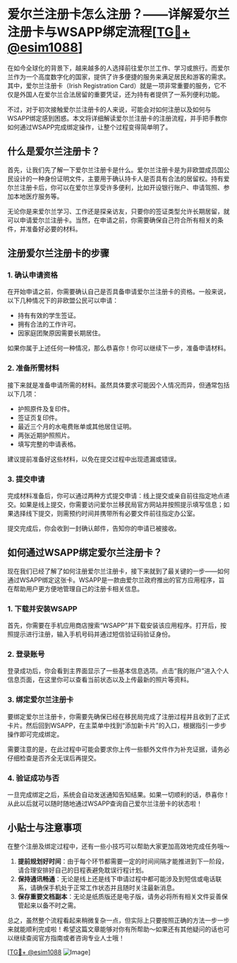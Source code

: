 # 爱尔兰注册卡怎么注册？——详解爱尔兰注册卡与WSAPP绑定流程[[TG💪+ @esim1088](https://t.me/s/esim1088)]

在如今全球化的背景下，越来越多的人选择前往爱尔兰工作、学习或旅行。而爱尔兰作为一个高度数字化的国家，提供了许多便捷的服务来满足居民和游客的需求。其中，爱尔兰注册卡（Irish Registration Card）就是一项非常重要的服务，它不仅是外国人在爱尔兰合法居留的重要凭证，还为持有者提供了一系列便利功能。

不过，对于初次接触爱尔兰注册卡的人来说，可能会对如何注册以及如何与WSAPP绑定感到困惑。本文将详细解读爱尔兰注册卡的注册流程，并手把手教你如何通过WSAPP完成绑定操作，让整个过程变得简单明了。

## 什么是爱尔兰注册卡？

首先，让我们先了解一下爱尔兰注册卡是什么。爱尔兰注册卡是为非欧盟成员国公民设计的一种身份证明文件，主要用于确认持卡人是否具有合法的居留权。持有爱尔兰注册卡后，你可以在爱尔兰享受许多便利，比如开设银行账户、申请驾照、参加本地医疗服务等。

无论你是来爱尔兰学习、工作还是探亲访友，只要你的签证类型允许长期居留，就可以申请爱尔兰注册卡。当然，在申请之前，你需要确保自己符合所有相关的条件，并准备好必要的材料。

## 注册爱尔兰注册卡的步骤

### 1. 确认申请资格

在开始申请之前，你需要确认自己是否具备申请爱尔兰注册卡的资格。一般来说，以下几种情况下的非欧盟公民可以申请：

- 持有有效的学生签证。
- 拥有合法的工作许可。
- 因家庭团聚原因需要长期居住。

如果你属于上述任何一种情况，那么恭喜你！你可以继续下一步，准备申请材料。

### 2. 准备所需材料

接下来就是准备申请所需的材料。虽然具体要求可能因个人情况而异，但通常包括以下几项：

- 护照原件及复印件。
- 签证页复印件。
- 最近三个月的水电费账单或其他居住证明。
- 两张近期护照照片。
- 填写完整的申请表格。

建议提前准备好这些材料，以免在提交过程中出现遗漏或错误。

### 3. 提交申请

完成材料准备后，你可以通过两种方式提交申请：线上提交或亲自前往指定地点递交。如果是线上提交，你需要访问爱尔兰移民局官方网站并按照提示填写信息；如果选择线下提交，则需预约时间并携带所有必要文件前往指定办公室。

提交完成后，你会收到一封确认邮件，告知你的申请已被接收。

## 如何通过WSAPP绑定爱尔兰注册卡？

现在我们已经了解了如何注册爱尔兰注册卡，接下来就到了最关键的一步——如何通过WSAPP绑定这张卡。WSAPP是一款由爱尔兰政府推出的官方应用程序，旨在帮助用户更方便地管理自己的注册卡相关信息。

### 1. 下载并安装WSAPP

首先，你需要在手机应用商店搜索“WSAPP”并下载安装该应用程序。打开后，按照提示进行注册，输入手机号码并通过短信验证码验证身份。

### 2. 登录账号

登录成功后，你会看到主界面显示了一些基本信息选项。点击“我的账户”进入个人信息页面，在这里你可以查看当前状态以及上传最新的照片等资料。

### 3. 绑定爱尔兰注册卡

要绑定爱尔兰注册卡，你需要先确保已经在移民局完成了注册过程并且收到了正式卡片。然后回到WSAPP，在主菜单中找到“添加新卡片”的入口，根据指引一步步操作即可完成绑定。

需要注意的是，在此过程中可能会要求你上传一些额外文件作为补充证据，请务必仔细检查是否齐全无误后再提交。

### 4. 验证成功与否

一旦完成绑定之后，系统会自动发送通知告知结果。如果一切顺利的话，恭喜你！从此以后就可以随时随地通过WSAPP查询自己爱尔兰注册卡的状态啦！

## 小贴士与注意事项

在整个注册及绑定过程中，还有一些小技巧可以帮助大家更加高效地完成任务哦～

1. **提前规划好时间**：由于每个环节都需要一定的时间间隔才能推进到下一阶段，请合理安排好自己的日程表避免耽误行程计划。
2. **保持通讯畅通**：无论是线上还是线下申请过程中都可能涉及到短信或电话联系，请确保手机处于正常工作状态并且随时关注最新消息。
3. **保存重要文档副本**：无论是纸质版还是电子版，请务必将所有相关文件妥善保管起来以备不时之需。

总之，虽然整个流程看起来稍微复杂一点，但实际上只要按照正确的方法一步一步来就能顺利完成啦！希望这篇文章能够对你有所帮助～如果还有其他疑问的话也可以继续查阅官方指南或者咨询专业人士哦！

[[TG💪+ @esim1088](https://t.me/s/esim1088) ![Image](https://i.postimg.cc/4NQfJmqS/Snipaste-2025-05-13-00-14-12.png)]